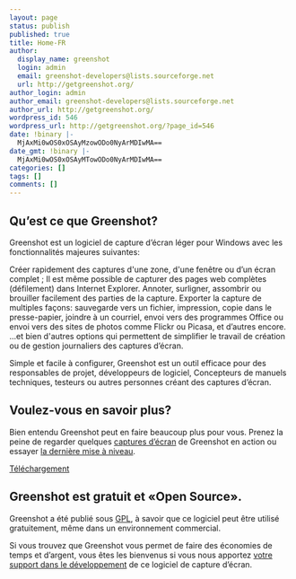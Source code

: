 ```yaml
---
layout: page
status: publish
published: true
title: Home-FR
author:
  display_name: greenshot
  login: admin
  email: greenshot-developers@lists.sourceforge.net
  url: http://getgreenshot.org/
author_login: admin
author_email: greenshot-developers@lists.sourceforge.net
author_url: http://getgreenshot.org/
wordpress_id: 546
wordpress_url: http://getgreenshot.org/?page_id=546
date: !binary |-
  MjAxMi0wOS0xOSAyMzowODo0NyArMDIwMA==
date_gmt: !binary |-
  MjAxMi0wOS0xOSAyMTowODo0NyArMDIwMA==
categories: []
tags: []
comments: []
---
```

<div class="two-col left-box">
<h2>Qu’est ce que Greenshot?</h2>
<p>Greenshot est un logiciel de capture d’écran léger pour Windows avec les fonctionnalités majeures suivantes:</p>
<p class="ul">
<span class="li">Créer rapidement des captures d'une zone, d'une fenêtre ou d’un écran complet ; Il est même possible de capturer des pages web complètes (défilement) dans Internet Explorer.</span>  <span class="li">Annoter, surligner, assombrir ou brouiller facilement des parties de la capture.</span>  <span class="li">Exporter la capture de multiples façons: sauvegarde vers un fichier, impression, copie dans le presse-papier, joindre à un courriel, envoi vers des programmes Office ou envoi vers des sites de photos comme Flickr ou Picasa, et d’autres encore.</span> <span class="li">...et bien d'autres options qui permettent de simplifier le travail de création ou de gestion journaliers des captures d’écran.</li></p>
<p>Simple et facile à configurer, Greenshot est un outil efficace pour des responsables de projet, développeurs de logiciel, Concepteurs de manuels techniques, testeurs ou autres personnes créant des captures d’écran.</p>
</div>
<div class="two-col right-box">
<h2>Voulez-vous en savoir plus?</h2>
<p>Bien entendu Greenshot peut en faire beaucoup plus pour vous. Prenez la peine de regarder quelques <a href="/screenshots/">captures d’écran</a> de Greenshot en action ou essayer <a title="Download the latest stable version of Greenshot" href="/downloads/">la dernière mise à niveau</a>.</p>
<p><a class="button" href="/downloads/">Téléchargement</a></p>
<h2>Greenshot est gratuit et «Open Source».</h2>
<p>Greenshot a été publié sous <a href="http://en.wikipedia.org/wiki/GNU_General_Public_License">GPL</a>, à savoir que ce logiciel peut être utilisé gratuitement, même dans un environnement commercial.</p>
<p>Si vous trouvez que Greenshot vous permet de faire des économies de temps et d’argent, vous êtes les bienvenus si vous nous apportez <a href="/support/">votre support dans le développement</a> de ce logiciel de capture d’écran.</p>
</div>
